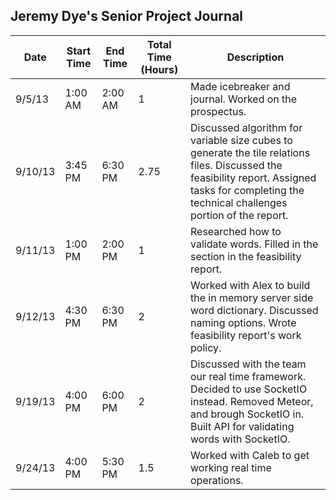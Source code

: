 <h2>Jeremy Dye's Senior Project Journal</h2>
<table>
	<thead>
		<tr>
			<th>Date</th>
			<th>Start Time</th>
			<th>End Time</th>
			<th>Total Time (Hours)</th>
			<th>Description</th>
		</tr>
	</thead>
	<tbody>
		<tr>
			<td>9/5/13</td>
			<td>1:00 AM</td>
			<td>2:00 AM</td>
			<td>1</td>
			<td>Made icebreaker and journal. Worked on the prospectus.</td>
		</tr>
		<tr>
			<td>9/10/13</td>
			<td>3:45 PM</td>
			<td>6:30 PM</td>
			<td>2.75</td>
			<td>Discussed algorithm for variable size cubes to generate the tile relations files.  Discussed the feasibility report.  Assigned tasks for completing the technical challenges portion of the report.</td>
		</tr>
		<tr>
			<td>9/11/13</td>
			<td>1:00 PM</td>
			<td>2:00 PM</td>
			<td>1</td>
			<td>Researched how to validate words.  Filled in the section in the feasibility report.</td>
		</tr>
		<tr>
			<td>9/12/13</td>
			<td>4:30 PM</td>
			<td>6:30 PM</td>
			<td>2</td>
			<td>Worked with Alex to build the in memory server side word dictionary.  Discussed naming options.  Wrote feasibility report's work policy.</td>
		</tr>
		<tr>
			<td>9/19/13</td>
			<td>4:00 PM</td>
			<td>6:00 PM</td>
			<td>2</td>
			<td>Discussed with the team our real time framework.  Decided to use SocketIO instead.  Removed Meteor, and brough SocketIO in.  Built API for validating words with SocketIO.</td>
		</tr>
		<tr>
			<td>9/24/13</td>
			<td>4:00 PM</td>
			<td>5:30 PM</td>
			<td>1.5</td>
			<td>Worked with Caleb to get working real time operations.</td>
		</tr>
	</tbody>
</table>
